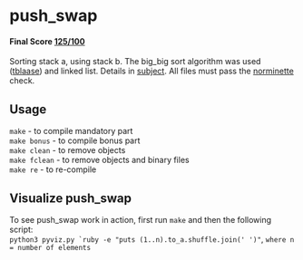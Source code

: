 # push_swap
 #### Final Score [125/100](https://github.com/ldusty/push_swap/blob/main/pass.pdf)
 Sorting stack a, using stack b. The big_big sort algorithm was used ([tblaase]([https://github.com/tblaase](https://github.com/tblaase/push_swap#explanation-of-my-algorithm))) and linked list.
 Details in [subject](https://github.com/ldusty/push_swap/blob/main/en.subject.pdf).
 All files must pass the [norminette](https://github.com/42School/norminette) check.
 ## Usage
 ```make```         - to compile mandatory part  
 ```make bonus```   - to compile bonus part  
 ```make clean```   - to remove objects  
 ```make fclean```  - to remove objects and binary files  
 ```make re```   - to re-compile
 ## Visualize push_swap
 To see push_swap work in action, first run ```make``` and then the following script:  
 ```python3 pyviz.py `ruby -e "puts (1..n).to_a.shuffle.join(' ')"```, ```where n = number of elements```  
